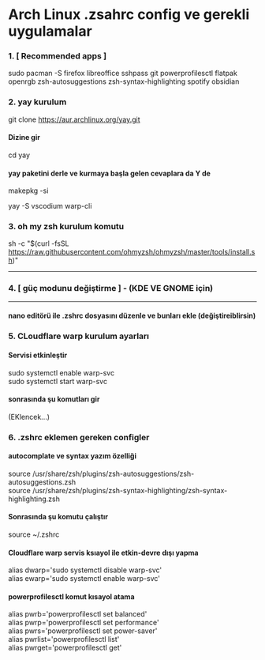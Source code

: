 # Arch Linux .zsahrc config ve gerekli uygulamalar

### 1. [ Recommended apps ]

sudo pacman -S firefox libreoffice sshpass git powerprofilesctl flatpak openrgb zsh-autosuggestions zsh-syntax-highlighting spotify obsidian

### 2. yay kurulum

git clone https://aur.archlinux.org/yay.git <br>

#### Dizine gir
cd yay

#### yay paketini derle ve kurmaya başla gelen cevaplara da Y de
makepkg -si

yay -S vscodium warp-cli

### 3. oh my zsh kurulum komutu

sh -c "$(curl -fsSL https://raw.githubusercontent.com/ohmyzsh/ohmyzsh/master/tools/install.sh)"

<hr>

### 4. [ güç modunu değiştirme ] - (KDE VE GNOME için)

<hr>

#### nano editörü ile .zshrc dosyasını düzenle ve bunları ekle (değiştireiblirsin)

### 5. CLoudflare warp kurulum ayarları

#### Servisi etkinleştir
sudo systemctl enable warp-svc <br>
sudo systemctl start warp-svc <br>

#### sonrasında şu komutları gir
(EKlencek...)

### 6. .zshrc eklemen gereken configler

#### autocomplate ve syntax yazım özelliği

source /usr/share/zsh/plugins/zsh-autosuggestions/zsh-autosuggestions.zsh <br>
source /usr/share/zsh/plugins/zsh-syntax-highlighting/zsh-syntax-highlighting.zsh <br>

#### Sonrasında şu komutu çalıştır
source ~/.zshrc <br>

#### Cloudflare warp servis ksıayol ile etkin-devre dışı yapma
alias dwarp='sudo systemctl disable warp-svc' <br>
alias ewarp='sudo systemctl enable warp-svc' <br>

#### powerprofilesctl komut kısayol atama
alias pwrb='powerprofilesctl set balanced' <br>
alias pwrp='powerprofilesctl set performance' <br>
alias pwrs='powerprofilesctl set power-saver' <br>
alias pwrlist='powerprofilesctl list' <br>
alias pwrget='powerprofilesctl get' <br>


